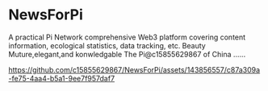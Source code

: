 # NewsForPi
A practical Pi Network comprehensive Web3 platform covering content information, ecological statistics, data tracking, etc. 
Beauty
Muture,elegant,and konwledgable
The Pi@c15855629867 of China
......


https://github.com/c15855629867/NewsForPi/assets/143856557/c87a309a-fe75-4aa4-b5a1-9ee7f957daf7

